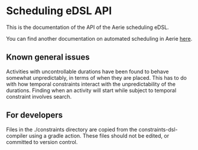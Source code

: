 # Scheduling eDSL API 

This is the documentation of the API of the Aerie scheduling eDSL. 

You can find another documentation on automated scheduling in Aerie [here](https://github.com/NASA-AMMOS/aerie/wiki/Scheduling-Guide).

## Known general issues

Activities with uncontrollable durations have been found to behave somewhat unpredictably, in terms of when they are placed. This has to do with how temporal constraints interact with the unpredictability of the durations. Finding when an activity will start while subject to temporal constraint involves search.

## For developers 
Files in the ./constraints directory are copied from the constraints-dsl-compiler using a gradle action.
These files should not be edited, or committed to version control.
